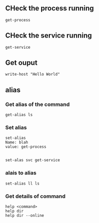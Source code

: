 ## CHeck the process running
```
get-process
```

## CHeck the service running
```
get-service
```

## Get ouput
```
write-host "Hello World"
```

## alias
### Get alias of the command
```
get-alias ls
```
### Set alias
```
set-alias 
Name: blah
value: get-process


set-alas svc get-service
```
### alais to alias
```
set-alias ll ls
```

### Get details of command
```
help <command>
help dir
help dir --online
```